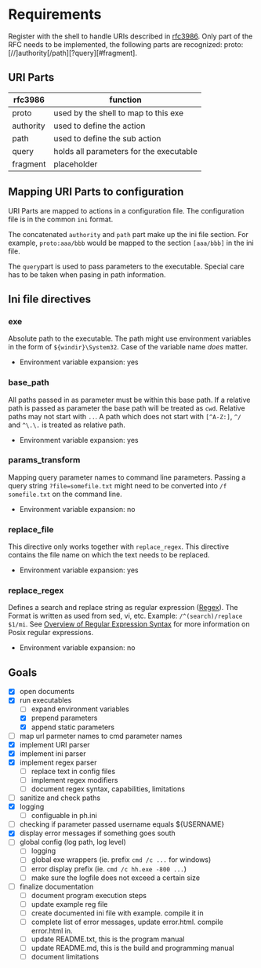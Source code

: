 # Requirements

Register with the shell to handle URIs described in [rfc3986][1]. Only part 
of the RFC needs to be implemented, the following parts are recognized:
proto:[//]authority[/path][?query][#fragment].

## URI Parts
| rfc3986 | function                             |
|---------|--------------------------------------|
| proto   | used by the shell to map to this exe |
| authority | used to define the action |
| path | used to define the sub action |
| query | holds all parameters for the executable |
| fragment | placeholder |

## Mapping URI Parts to configuration
URI Parts are mapped to actions in a configuration file. The configuration file 
is in the common `ini` format.

The concatenated `authority` and `path` part make up the ini file section.
For example, `proto:aaa/bbb` would be mapped to the section `[aaa/bbb]`
in the ini file.

The `query`part is used to pass parameters to the executable. Special care
has to be taken when pasing in path information. 

## Ini file directives

### exe
Absolute path to the executable. The path might use environment variables 
in the form of `${windir}\System32`. Case of the variable name *does* matter.

- Environment variable expansion: yes

### base_path
All paths passed in as parameter must be within this base path. If a relative 
path is passed as parameter the base path will be treated as `cwd`. Relative 
paths may not start with `..`. A path which does not start with `[^A-Z:]`, 
`^/` and `^\.\.` is treated as relative path.

- Environment variable expansion: yes

### params_transform
Mapping query parameter names to command line parameters. Passing a query 
string `?file=somefile.txt` might need to be converted into `/f somefile.txt`
on the command line.

- Environment variable expansion: no

### replace_file
This directive only works together with `replace_regex`. This directive
contains the file name on which the text needs to be replaced.

- Environment variable expansion: yes

### replace_regex
Defines a search and replace string as regular expression ([Regex][2]). The 
Format is written as used from sed, vi, etc. Example:
`/^(search)/replace $1/mi`.
See [Overview of Regular Expression Syntax][3] for more information on Posix regular expressions.

- Environment variable expansion: no


## Goals
- [x] open documents
- [x] run executables
  - [ ] expand environment variables
  - [x] prepend parameters
  - [x] append static parameters
- [ ] map url parmeter names to cmd parameter names
- [x] implement URI parser
- [x] implement ini parser
- [x] implement regex parser
  - [ ] replace text in config files
  - [ ] implement regex modifiers
  - [ ] document regex syntax, capabilities, limitations
- [ ] sanitize and check paths
- [x] logging
  - [ ] configuable in ph.ini
- [ ] checking if parameter passed username equals ${USERNAME}
- [x] display error messages if something goes south
- [ ] global config (log path, log level)
  - [ ] logging
  - [ ] global exe wrappers (ie. prefix `cmd /c ...` for windows)
  - [ ] error display prefix (ie. `cmd /c hh.exe -800 ...`)
  - [ ] make sure the logfile does not exceed a certain size
- [ ] finalize documentation
  - [ ] document program execution steps
  - [ ] update example reg file
  - [ ] create documented ini file with example. compile it in
  - [ ] complete list of error messages, update error.html. compile error.html in.
  - [ ] update README.txt, this is the program manual
  - [ ] update README.md, this is the build and programming manual
  - [ ] document limitations

[1]: https://tools.ietf.org/html/rfc3986
[2]: https://www.gnu.org/software/libc/manual/html_node/Regular-Expressions.html#Regular-Expressions
[3]: https://www.gnu.org/software/sed/manual/html_node/Regular-Expressions.html
